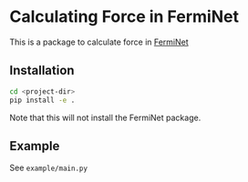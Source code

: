 # Calculating Force in FermiNet

This is a package to calculate force in [FermiNet](https://github.com/deepmind/ferminet)

## Installation

```sh
cd <project-dir>
pip install -e .
```

Note that this will not install the FermiNet package.

## Example

See `example/main.py`
